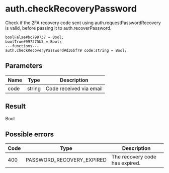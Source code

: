# auth.checkRecoveryPassword
Check if the 2FA recovery code sent using auth.requestPasswordRecovery is valid, before passing it to auth.recoverPassword.

```
boolFalse#bc799737 = Bool;
boolTrue#997275b5 = Bool;
---functions---
auth.checkRecoveryPassword#d36bf79 code:string = Bool;
```

## Parameters
| Name | Type | Description |
| ---- | :----: | ----------- |
| code | string | Code received via email |


## Result
Bool

## Possible errors
| Code | Type | Description |
| ---- | :----: | ----------- |
| 400 | PASSWORD_RECOVERY_EXPIRED | The recovery code has expired. |

